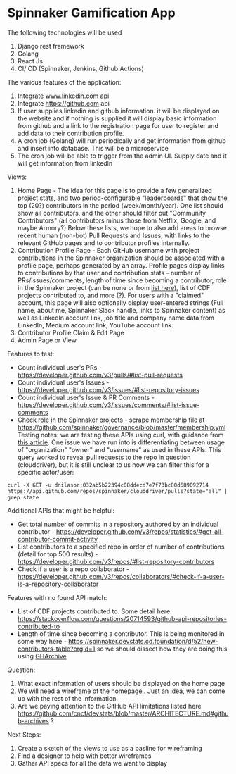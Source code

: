 # Spinnaker Gamification App

The following technologies will be used 

1. Django rest framework 
2. Golang 
3. React Js 
4. CI/ CD (Spinnaker, Jenkins, Github Actions)


The various features of the application:

1. Integrate www.linkedin.com api 
2. Integrate https://github.com api 
3. If user supplies linkedin and github information. it will be displayed on the website and if nothing is supplied it will display basic information from github and a link to the registration page for user to register and add data to their contribution profile. 
4. A cron job (Golang) will run periodically and get information from github and insert into database. This will be a microservice  
5. The cron job will be able to trigger from the admin UI. Supply date and it will get information from linkedln

Views:
1. Home Page - The idea for this page is to provide a few generalized project stats, and two period-configurable "leaderboards" that show the top (20?) contributors in the period (week/month/year). One list should show all contributors, and the other should filter out "Community Contributors" (all contributors minus those from Netflix, Google, and maybe Armory?) Below these lists, we hope to also add areas to browse recent human (non-bot) Pull Requests and Issues, with links to the relevant GitHub pages and to contributor profiles internally.
1. Contribution Profile Page - Each GitHub username with project contributions in the Spinnaker organization should be associated with a profile page, perhaps generated by an array. Profile pages display links to contributions by that user and contribution stats - number of PRs/issues/comments, length of time since becoming a contributor, role in the Spinnaker project (can be none or from [list here](https://github.com/spinnaker/governance/blob/master/governance.md#roles)), list of CDF projects contributed to, and more (?). For users with a "claimed" account, this page will also optionally display user-entered strings (Full name, about me, Spinnaker Slack handle, links to Spinnaker content) as well as LinkedIn account link, job title and company name data from LinkedIn, Medium account link, YouTube account link. 
1. Contributor Profile Claim & Edit Page
1. Admin Page or View

Features to test:
- Count individual user's PRs - https://developer.github.com/v3/pulls/#list-pull-requests
- Count individual user's Issues - https://developer.github.com/v3/issues/#list-repository-issues
- Count individual user's Issue & PR Comments - https://developer.github.com/v3/issues/comments/#list-issue-comments
- Check role in the Spinnaker projects - scrape membership file at https://github.com/spinnaker/governance/blob/master/membership.yml
Testing notes: we are testing these APIs using curl, with guidance from [this article](https://www.softwaretestinghelp.com/github-rest-api-tutorial/). One issue we have run into is differentiating between usage of "organization" "owner" and "username" as used in these APIs. This query worked to reveal pull requests to the repo in question (clouddriver), but it is still unclear to us how we can filter this for a specific actor/user:
```
curl -X GET -u dnilasor:032ab5b22394c08ddecd7e7f73bc80d689092714 https://api.github.com/repos/spinnaker/clouddriver/pulls?state="all" | grep state
```

Additional APIs that might be helpful:
- Get total number of commits in a repository authored by an individual contributor - https://developer.github.com/v3/repos/statistics/#get-all-contributor-commit-activity
- List contributors to a specified repo in order of number of contributions (detail for top 500 results) - https://developer.github.com/v3/repos/#list-repository-contributors
- Check if a user is a repo collaborator - https://developer.github.com/v3/repos/collaborators/#check-if-a-user-is-a-repository-collaborator

Features with no found API match:
- List of CDF projects contributed to. Some detail here: https://stackoverflow.com/questions/20714593/github-api-repositories-contributed-to
- Length of time since becoming a contributor. This is being monitored in some way here - https://spinnaker.devstats.cd.foundation/d/52/new-contributors-table?orgId=1 so we should dissect how they are doing this using [GHArchive](https://www.gharchive.org/)

Question:
1. What exact information of users should be displayed on the home page
1. We will need a wireframe of the homepage.. Just an idea, we can come up with the rest of the information.
1. Are we paying attention to the GitHub API limitations listed here https://github.com/cncf/devstats/blob/master/ARCHITECTURE.md#github-archives ?


Next Steps:
1. Create a sketch of the views to use as a basline for wireframing
1. Find a designer to help with better wireframes
1. Gather API specs for all the data we want to display

